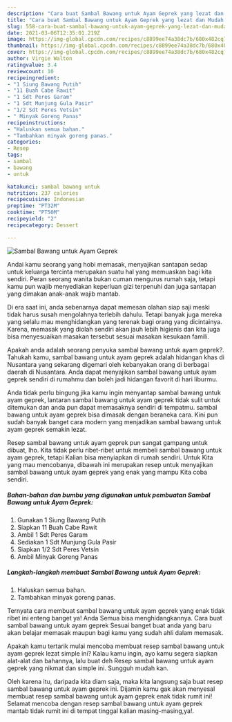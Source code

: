 ```yaml
---
description: "Cara buat Sambal Bawang untuk Ayam Geprek yang lezat dan Mudah Dibuat"
title: "Cara buat Sambal Bawang untuk Ayam Geprek yang lezat dan Mudah Dibuat"
slug: 558-cara-buat-sambal-bawang-untuk-ayam-geprek-yang-lezat-dan-mudah-dibuat
date: 2021-03-06T12:35:01.219Z
image: https://img-global.cpcdn.com/recipes/c8899ee74a38dc7b/680x482cq70/sambal-bawang-untuk-ayam-geprek-foto-resep-utama.jpg
thumbnail: https://img-global.cpcdn.com/recipes/c8899ee74a38dc7b/680x482cq70/sambal-bawang-untuk-ayam-geprek-foto-resep-utama.jpg
cover: https://img-global.cpcdn.com/recipes/c8899ee74a38dc7b/680x482cq70/sambal-bawang-untuk-ayam-geprek-foto-resep-utama.jpg
author: Virgie Walton
ratingvalue: 3.4
reviewcount: 10
recipeingredient:
- "1 Siung Bawang Putih"
- "11 Buah Cabe Rawit"
- "1 Sdt Peres Garam"
- "1 Sdt Munjung Gula Pasir"
- "1/2 Sdt Peres Vetsin"
- " Minyak Goreng Panas"
recipeinstructions:
- "Haluskan semua bahan."
- "Tambahkan minyak goreng panas."
categories:
- Resep
tags:
- sambal
- bawang
- untuk

katakunci: sambal bawang untuk 
nutrition: 237 calories
recipecuisine: Indonesian
preptime: "PT32M"
cooktime: "PT50M"
recipeyield: "2"
recipecategory: Dessert

---
```



![Sambal Bawang untuk Ayam Geprek](https://img-global.cpcdn.com/recipes/c8899ee74a38dc7b/680x482cq70/sambal-bawang-untuk-ayam-geprek-foto-resep-utama.jpg)

Andai kamu seorang yang hobi memasak, menyajikan santapan sedap untuk keluarga tercinta merupakan suatu hal yang memuaskan bagi kita sendiri. Peran seorang  wanita bukan cuman mengurus rumah saja, tetapi kamu pun wajib menyediakan keperluan gizi terpenuhi dan juga santapan yang dimakan anak-anak wajib mantab.

Di era  saat ini, anda sebenarnya dapat memesan olahan siap saji meski tidak harus susah mengolahnya terlebih dahulu. Tetapi banyak juga mereka yang selalu mau menghidangkan yang terenak bagi orang yang dicintainya. Karena, memasak yang diolah sendiri akan jauh lebih higienis dan kita juga bisa menyesuaikan masakan tersebut sesuai masakan kesukaan famili. 



Apakah anda adalah seorang penyuka sambal bawang untuk ayam geprek?. Tahukah kamu, sambal bawang untuk ayam geprek adalah hidangan khas di Nusantara yang sekarang digemari oleh kebanyakan orang di berbagai daerah di Nusantara. Anda dapat menyajikan sambal bawang untuk ayam geprek sendiri di rumahmu dan boleh jadi hidangan favorit di hari liburmu.

Anda tidak perlu bingung jika kamu ingin menyantap sambal bawang untuk ayam geprek, lantaran sambal bawang untuk ayam geprek tidak sulit untuk ditemukan dan anda pun dapat memasaknya sendiri di tempatmu. sambal bawang untuk ayam geprek bisa dimasak dengan beraneka cara. Kini pun sudah banyak banget cara modern yang menjadikan sambal bawang untuk ayam geprek semakin lezat.

Resep sambal bawang untuk ayam geprek pun sangat gampang untuk dibuat, lho. Kita tidak perlu ribet-ribet untuk membeli sambal bawang untuk ayam geprek, tetapi Kalian bisa menyiapkan di rumah sendiri. Untuk Kita yang mau mencobanya, dibawah ini merupakan resep untuk menyajikan sambal bawang untuk ayam geprek yang enak yang mampu Kita coba sendiri.

<!--inarticleads1-->

##### Bahan-bahan dan bumbu yang digunakan untuk pembuatan Sambal Bawang untuk Ayam Geprek:

1. Gunakan 1 Siung Bawang Putih
1. Siapkan 11 Buah Cabe Rawit
1. Ambil 1 Sdt Peres Garam
1. Sediakan 1 Sdt Munjung Gula Pasir
1. Siapkan 1/2 Sdt Peres Vetsin
1. Ambil  Minyak Goreng Panas




<!--inarticleads2-->

##### Langkah-langkah membuat Sambal Bawang untuk Ayam Geprek:

1. Haluskan semua bahan.
1. Tambahkan minyak goreng panas.




Ternyata cara membuat sambal bawang untuk ayam geprek yang enak tidak ribet ini enteng banget ya! Anda Semua bisa menghidangkannya. Cara buat sambal bawang untuk ayam geprek Sesuai banget buat anda yang baru akan belajar memasak maupun bagi kamu yang sudah ahli dalam memasak.

Apakah kamu tertarik mulai mencoba membuat resep sambal bawang untuk ayam geprek lezat simple ini? Kalau kamu ingin, ayo kamu segera siapkan alat-alat dan bahannya, lalu buat deh Resep sambal bawang untuk ayam geprek yang nikmat dan simple ini. Sungguh mudah kan. 

Oleh karena itu, daripada kita diam saja, maka kita langsung saja buat resep sambal bawang untuk ayam geprek ini. Dijamin kamu gak akan menyesal membuat resep sambal bawang untuk ayam geprek enak tidak rumit ini! Selamat mencoba dengan resep sambal bawang untuk ayam geprek mantab tidak rumit ini di tempat tinggal kalian masing-masing,ya!.

